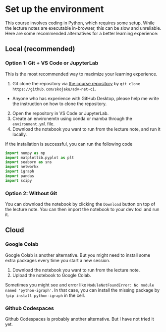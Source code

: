 # Set up the environment

This course involves coding in Python, which requires some setup. While the lecture notes are executable in-browser, this can be slow and unreliable. Here are some recommended alternatives for a better learning experience:

## Local (recommended)

### Option 1: Git + VS Code or JupyterLab

This is the most recommended way to maximize your learning experience.

1. Git clone the repository via [the course repository](https://github.com/skojaku/adv-net-ci) by `git clone https://github.com/skojaku/adv-net-ci`.
  - Anyone who has experience with GitHub Desktop, please help me write the instruction on how to clone the repository.
2. Open the repository in VS Code or JupyterLab.
3. Create an environemtn using conda or mamba through the `environment.yml` file.
4. Download the notebook you want to run from the lecture note, and run it locally.

If the installation is successful, you can run the following code

```python
import numpy as np
import matplotlib.pyplot as plt
import seaborn as sns
import networkx
import igraph
import pandas
import scipy
```

### Option 2: Without Git

You can download the notebook by clicking the `Download` button on top of the lecture note. You can then import the notebook to your dev tool and run it.

## Cloud

### Google Colab
Google Colab is another alternative. But you might need to install some extra packages every time you start a new session.

1. Download the notebook you want to run from the lecture note.
2. Upload the notebook to Google Colab.

Sometimes you might see and error like `ModuleNotFoundError: No module named 'python-igraph'`. In that case, you can install the missing package by `!pip install python-igraph` in the cell.

### Github Codespaces

Github Codespaces is probably another alternative. But I have not tried it yet.